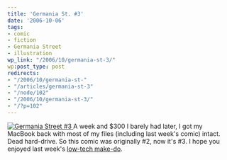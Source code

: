```yaml
---
title: 'Germania St. #3'
date: '2006-10-06'
tags:
- comic
- fiction
- Germania Street
- illustration
wp_link: "/2006/10/germania-st-3/"
wp:post_type: post
redirects:
- "/2006/10/germania-st-"
- "/articles/germania-st-3"
- "/node/102"
- "/2006/10/germania-st-3/"
- "/?p=102"
---
```


[ ![Germania Street #3](http://static.flickr.com/94/262429565_e6ebef1737_o.jpg) ](http://www.flickr.com/photos/bensheldon/262429565/ "Photo Sharing")
A week and $300 I barely had later, I got my MacBook back with most of my files (including last week's comic) intact. Dead hard-drive. So this comic was originally #2, now it's #3. I hope you enjoyed last week's [low-tech make-do](/node/100).
